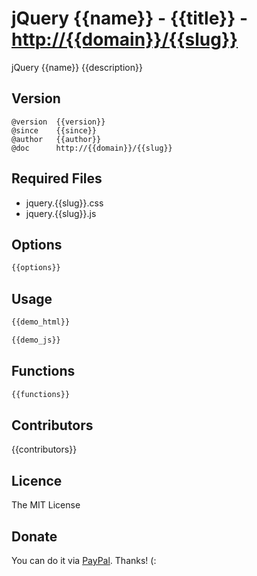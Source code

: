 # jQuery {{name}} - {{title}} - [http://{{domain}}/{{slug}}](http://{{domain}}/{{slug}})

jQuery {{name}} {{description}}

## Version

```
@version  {{version}}
@since    {{since}}
@author   {{author}}
@doc      http://{{domain}}/{{slug}}
```

## Required Files

+ jquery.{{slug}}.css
+ jquery.{{slug}}.js

## Options

```js
{{options}}
```

## Usage

```html
{{demo_html}}
```

```js
{{demo_js}}
```
## Functions

```js
{{functions}}
```

## Contributors

{{contributors}}

## Licence

The MIT License

## Donate

You can do it via [PayPal](https://www.paypal.com/cgi-bin/webscr?cmd=_donations&business={{paypal}}&item_name=jQuery%20{{name}}). Thanks! (:

